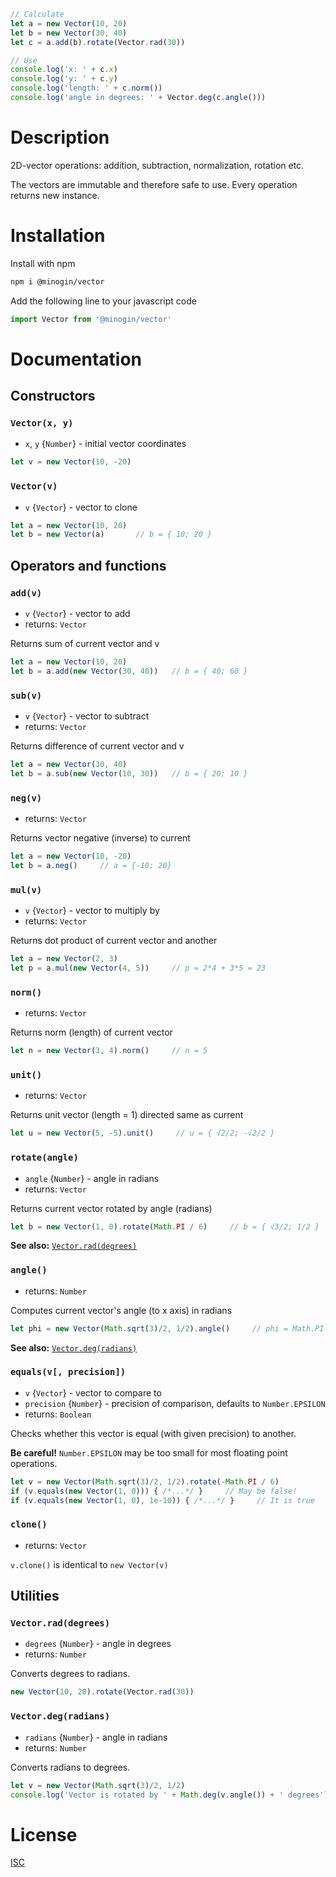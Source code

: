 ```javascript
// Calculate
let a = new Vector(10, 20)  
let b = new Vector(30, 40)
let c = a.add(b).rotate(Vector.rad(30)) 

// Use
console.log('x: ' + c.x)    
console.log('y: ' + c.y)
console.log('length: ' + c.norm())
console.log('angle in degrees: ' + Vector.deg(c.angle()))
```

# Description
2D-vector operations: addition, subtraction, normalization, rotation etc.

The vectors are immutable and therefore safe to use. Every operation returns new instance.

# Installation

Install with npm

```bash
npm i @minogin/vector
```

Add the following line to your javascript code

```javascript
import Vector from '@minogin/vector'
```

# Documentation

## Constructors

### `Vector(x, y)`
* `x`, `y` {`Number`} - initial vector coordinates
```javascript
let v = new Vector(10, -20)
```

### `Vector(v)`
* `v` {`Vector`} - vector to clone
```javascript
let a = new Vector(10, 20)
let b = new Vector(a)       // b = { 10; 20 }
```

## Operators and functions

### `add(v)`

* `v` {`Vector`} - vector to add
* returns: `Vector`
 
Returns sum of current vector and v

```javascript
let a = new Vector(10, 20)
let b = a.add(new Vector(30, 40))   // b = { 40; 60 }
```

### `sub(v)`

* `v` {`Vector`} - vector to subtract
* returns: `Vector`

Returns difference of current vector and v

```javascript
let a = new Vector(30, 40)
let b = a.sub(new Vector(10, 30))   // b = { 20; 10 }
```

### `neg(v)`

* returns: `Vector`

Returns vector negative (inverse) to current

```javascript
let a = new Vector(10, -20)
let b = a.neg()     // a = {-10; 20}
```

### `mul(v)`

* `v` {`Vector`} - vector to multiply by
* returns: `Vector`

Returns dot product of current vector and another  
  
```javascript
let a = new Vector(2, 3)
let p = a.mul(new Vector(4, 5))     // p = 2*4 + 3*5 = 23  
```

### `norm()` 

* returns: `Vector`

Returns norm (length) of current vector

```javascript
let n = new Vector(3, 4).norm()     // n = 5  
```


### `unit()`

* returns: `Vector`

Returns unit vector (length = 1) directed same as current

```javascript
let u = new Vector(5, -5).unit()     // u = { √2/2; -√2/2 }
```

### `rotate(angle)`

* `angle` {`Number`} - angle in radians
* returns: `Vector`

Returns current vector rotated by angle (radians)  

```javascript
let b = new Vector(1, 0).rotate(Math.PI / 6)     // b = { √3/2; 1/2 }
```

**See also:** [`Vector.rad(degrees)`](#vectorraddegrees)

### `angle()`

* returns: `Number`

Computes current vector's angle (to x axis) in radians  

```javascript
let phi = new Vector(Math.sqrt(3)/2, 1/2).angle()     // phi = Math.PI / 6
```

**See also:** [`Vector.deg(radians)`](#vectordegradians)

### `equals(v[, precision])`

* `v` {`Vector`} - vector to compare to  
* `precision` {`Number`} - precision of comparison, defaults to `Number.EPSILON`
* returns: `Boolean`

Checks whether this vector is equal (with given precision) to another.

**Be careful!** `Number.EPSILON` may be too small for most floating point operations. 

```javascript
let v = new Vector(Math.sqrt(3)/2, 1/2).rotate(-Math.PI / 6) 
if (v.equals(new Vector(1, 0))) { /*...*/ }     // May be false!
if (v.equals(new Vector(1, 0), 1e-10)) { /*...*/ }     // It is true
```

### `clone()`

* returns: `Vector`

`v.clone()` is identical to `new Vector(v)`


## Utilities

<a name="#rad"></a>
### `Vector.rad(degrees)`

* `degrees` {`Number`} - angle in degrees  
* returns: `Number`

Converts degrees to radians.  

```javascript
new Vector(10, 20).rotate(Vector.rad(30)) 
```

<a name="#deg"></a>
### `Vector.deg(radians)`

* `radians` {`Number`} - angle in radians  
* returns: `Number`

Converts radians to degrees.  

```javascript
let v = new Vector(Math.sqrt(3)/2, 1/2)
console.log('Vector is rotated by ' + Math.deg(v.angle()) + ' degrees')
````

# License

[ISC](https://opensource.org/licenses/ISC)
